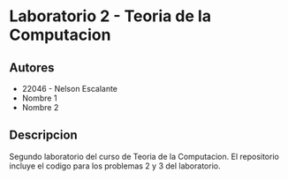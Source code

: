 # Laboratorio 2 - Teoria de la Computacion

## Autores
- 22046 - Nelson Escalante
- Nombre 1
- Nombre 2

## Descripcion
Segundo laboratorio del curso de Teoria de la Computacion. 
El repositorio incluye el codigo para los problemas 2 y 3 del laboratorio.
